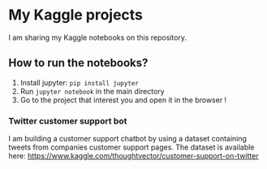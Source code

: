 # My Kaggle projects
I am sharing my Kaggle notebooks on this repository.

## How to run the notebooks?
1. Install jupyter: `pip install jupyter`
2. Run `jupyter notebook` in the main directory
2. Go to the project that interest you and open it in the browser !


### Twitter customer support bot
I am building a customer support chatbot by using a dataset containing tweets from companies customer support pages.
The dataset is available here: https://www.kaggle.com/thoughtvector/customer-support-on-twitter
